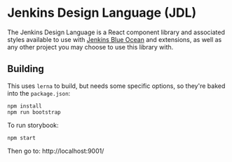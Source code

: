 # Jenkins Design Language (JDL)

The Jenkins Design Language is a React component library and associated styles available to use with [Jenkins Blue Ocean](https://github.com/jenkinsci/blueocean-plugin) and extensions, as well as any other project you may choose to use this library with.

## Building

This uses `lerna` to build, but needs some specific options, so they're baked into the `package.json`:

```
npm install
npm run bootstrap
```

To run storybook:

```
npm start
```

Then go to: http://localhost:9001/
